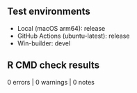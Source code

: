 ## Test environments
* Local (macOS arm64): release
* GitHub Actions (ubuntu-latest): release
* Win-builder: devel

## R CMD check results

0 errors | 0 warnings | 0 notes

